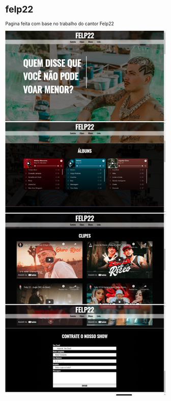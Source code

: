 # felp22

Pagina feita com base no trabalho do cantor Felp22

![Screenshot](pagina1.png)
![Screenshot](pagina2.png)
![Screenshot](pagina3.png)
![Screenshot](pagina4.png)